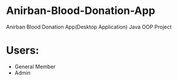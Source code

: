 # Anirban-Blood-Donation-App
Anirban Blood Donation App(Desktop Application) Java OOP Project

# Users:
- General Member
- Admin
